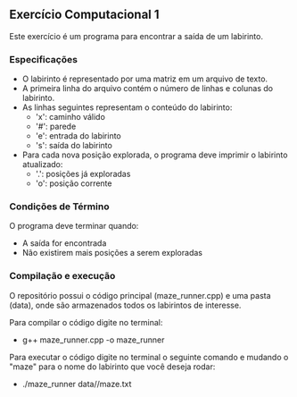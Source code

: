 ## Exercício Computacional 1

Este exercício é um programa para encontrar a saída de um labirinto.

### Especificações

- O labirinto é representado por uma matriz em um arquivo de texto.
- A primeira linha do arquivo contém o número de linhas e colunas do labirinto.
- As linhas seguintes representam o conteúdo do labirinto:
  - 'x': caminho válido
  - '#': parede
  - 'e': entrada do labirinto
  - 's': saída do labirinto
- Para cada nova posição explorada, o programa deve imprimir o labirinto atualizado:
  - '.': posições já exploradas
  - 'o': posição corrente

### Condições de Término
O programa deve terminar quando:
- A saída for encontrada
- Não existirem mais posições a serem exploradas

### Compilação e execução
O repositório possui o código principal (maze_runner.cpp) e uma pasta (data), onde são armazenados todos os labirintos de interesse.

Para compilar o código digite no terminal:
- g++ maze_runner.cpp -o maze_runner
  
Para executar o código digite no terminal o seguinte comando e mudando o "maze" para o nome do labirinto que você deseja rodar:
- ./maze_runner data//maze.txt

